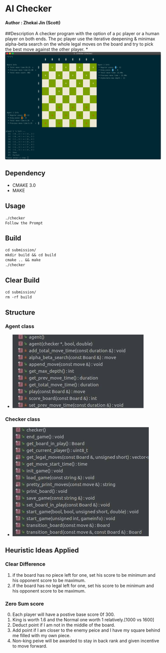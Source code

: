 # AI Checker 
 
#### Author : Zhekai Jin (Scott)

##Description
  A checker program with the option of a pc player or a human player on both ends. The pc player use the iterative deepening & minimax alpha-beta search on the whole legal moves on the board and try to pick the best move against the other player.
	* ![alt text](docs/pic3.png "Title")

## Dependency 
* CMAKE 3.0
* MAKE


## Usage
```
./checker
Follow the Prompt
```	
## Build
```
cd submission/
mkdir build && cd build
cmake .. && make 
./checker
```	

## Clear Build
```
cd submission/
rm -rf build
```	

## Structure 
### Agent class
* ![alt text](docs/1.jpg "Title")

### Checker class
* ![alt text](docs/2.jpg "Title")

## Heuristic Ideas Applied 

### Clear Difference
1. if the board has no piece left for one, set his score to be minimum and his opponent score to be maximum.
2. if the board has no legal left for one, set his score to be minimum and his opponent score to be maximum.

### Zero Sum score
0. Each player will have a postive base score 0f 300.
1. King is worth 1.6 and the Normal one worth 1 relatively.[1000 vs 1600]
2. Deduct point if I am not in the middle of the board.
3. Add point if I am closer to the enemy peice and I have my square behind me filled with my own piece.
4. Non-king peive will be awarded to stay in back rank and given incentive to move forward.

